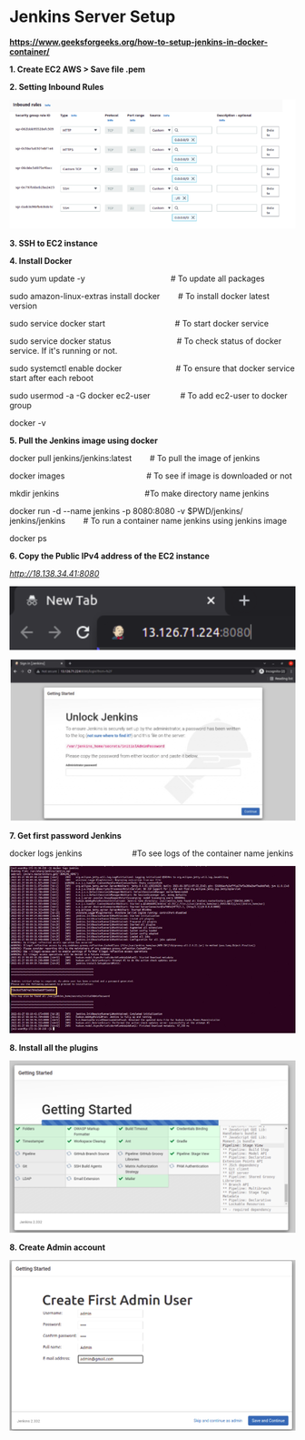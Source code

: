 # Jenkins Server Setup

**https://www.geeksforgeeks.org/how-to-setup-jenkins-in-docker-container/**

**1. Create EC2 AWS > Save file .pem**

**2. Setting Inbound Rules**

![Inbound Rules](/assets/inbound-basic-ec2.PNG "Inbound Rules")

**3. SSH to EC2 instance**

**4. Install Docker**

sudo yum update -y   &emsp;&emsp;&emsp;&emsp;&emsp;&emsp;&emsp;&emsp;&emsp;&emsp;&ensp;# To update all packages

sudo amazon-linux-extras install docker        	&emsp;&emsp;# To install docker latest version

sudo service docker start  &emsp;&emsp;&emsp;&emsp;&emsp;&emsp;&emsp;&emsp;&ensp;# To start docker service

sudo service docker status     &emsp;&emsp;&emsp;&emsp;&emsp;&emsp;&emsp;&emsp;# To check status of docker service. If it's running or not.

sudo systemctl enable docker     &emsp;&emsp;&emsp;&emsp;&emsp;&emsp;&ensp;# To ensure that docker service start after each reboot 

sudo usermod -a -G docker ec2-user      &emsp;&emsp;&emsp;&ensp;# To add ec2-user to docker group

docker  -v  

**5. Pull the Jenkins image using docker**

docker pull jenkins/jenkins:latest       	&emsp;&emsp;# To pull the image of jenkins

docker images  &emsp;&emsp;&emsp;&emsp;&emsp;&emsp;&emsp;&emsp;&emsp;&emsp;# To see if image is downloaded or not

mkdir jenkins &emsp;&emsp;&emsp;&emsp;&emsp;&emsp;&emsp;&emsp;&emsp;&emsp;&ensp;#To make directory name jenkins 

docker run -d --name jenkins -p 8080:8080 -v $PWD/jenkins/ jenkins/jenkins      &emsp;&emsp;# To run a container name jenkins using jenkins image 

docker ps  

**6. Copy the Public IPv4 address of the EC2 instance**

*http://18.138.34.41:8080*

![URL Jenkins](/assets/url-jenkins.PNG "URL Jenkins")

![First Jenkins](/assets/first-jenkins.PNG "First Jenkins")

**7. Get first password Jenkins**

docker logs jenkins     &emsp;&emsp;&emsp;&emsp;&emsp;&emsp;#To see logs of the container name jenkins

![Password Jenkins](/assets/pass-jenkins.jpg "Password Jenkins")

**8. Install all the plugins**

![Install plugins Jenkins](/assets/install-plugins.png "Install plugins")

**8. Create Admin account**

![Login Jenkins](/assets/login-admin.png "Login plugins")